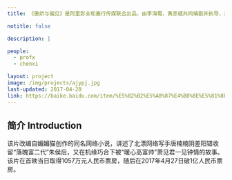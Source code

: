 ```yaml
---
title: 《傲娇与偏见》是阿里影业和嘉行传媒联合出品，由李海蜀、黄彦威共同编剧并执导，迪丽热巴、张云龙、高伟光主演，金晨、马薇薇、范湉湉、Mike D.Angelo、周海媚、樊野联袂出演的喜剧电影，该片于2017年4月20日在中国大陆上映。

notitle: false

description: |

people:
  - profx
  - chenxi

layout: project
image: /img/projects/ajypj.jpg
last-updated: 2017-04-20
link: https://baike.baidu.com/item/%E5%82%B2%E5%A8%87%E4%B8%8E%E5%81%8F%E8%A7%81/17604843
---
```


## 简介 Introduction
该片改编自媚媚猫创作的同名网络小说，讲述了北漂网络写手唐楠楠阴差阳错收留“落魄富二代”朱侯后，又在机缘巧合下被“暖心高富帅”萧见君一见钟情的故事。
该片在首映当日取得1057万元人民币票房，随后在2017年4月27日破1亿人民币票房。

